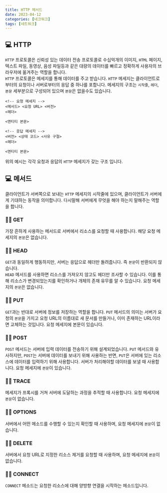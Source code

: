 ```yaml
---
title: HTTP 메서드
date: 2023-04-12
categories: [네크워크]
tags: [네트워크]
---
```


## 💻 HTTP

`HTTP` 프로토콜은 신뢰성 있는 데이터 전송 프로토콜로 수십억개의 이미지, `HTML` 페이지, 텍스트 파일, 동영상, 음성 파일등과 같은 대량의 데이터를 빠르고 정확하게 사용자의 브라우저에 옮겨주는 역할을 합니다.  
`HTTP` 프로토콜은 메세지를 통해 데이터를 주고 받습니다. `HTTP` 메세지는 클라이언트로부터의 요청이나 서버로부터의 응답 중 하나를 포합니다. 메세지의 구조는 `시작줄`, `헤더`, `본문` 세부분으로 구성되어 있으며 `본문`은 없을수도 있습니다.

```
<!-- 요청 메세지 -->
<메서드> <요청 URL> <버전>
<헤더>

<엔티티 본문>

<!-- 응답 메세지 -->
<버전> <상태 코드> <사유 구절>
<헤더>

<엔티티 본문>
```

위의 예시는 각각 요청과 응답의 `HTTP` 메세지가 갖는 구조 입니다.

## 💻 메서드

클라이언트가 서버쪽으로 보내는 `HTTP` 메세지의 시작줄에 있으며, 클라이언트가 서버에게 기대하는 동작을 의미합니다. 다시말해 서버에게 무엇을 해야 하는지 말해주는 역할을 합니다.

### 🙋‍♂️ GET

가장 흔하게 사용하는 메서드로 서버에서 리소스를 요청할 때 사용합니다. 해당 요청 메세지의 `본문`은 없습니다.

### 🙋‍♂️ HEAD

`GET`과 동일하게 행동하지만, 서버는 응답으로 헤더만 돌려줍니다. 즉 `본문`이 반환되지 않습니다.  
`HEAD` 메서드를 사용하면 리소스를 가져오지 않고도 헤더만 조사할 수 있습니다. 이를 통해 리소스가 변경되었는지를 확인하거나 개체의 존재 유무를 알 수 있습니다. 요청 메세지의 `본문`은 없습니다.

### 🙋‍♂️ PUT

`GET`과는 반대로 서버에 정보를 저장하는 역할을 합니다. `PUT` 메서드의 의미는 서버가 요청의 `본문`을 가지고 요청 URL의 이름대로 새 문서를 만들거나, 이미 존재하는 URL이라면 교체하는 것입니다. 요청 메세지에 본문이 있습니다.

### 🙋‍♂️ POST

`POST` 메서드는 서버에 입력 데이터를 전송하기 위해 설계되었습니다. `PUT` 메서드와 유사하지만, `POST`는 서버에 데이터를 보내기 위해 사용하는 반면, `PUT`은 서버에 있는 리소스에 데이터를 입력하기 위해 사용합니다.
서버가 처리해야할 데이터를 보낼 때 사용합니다. 요청 메세지에 `본문`이 있습니다.

### 🙋‍♂️ TRACE

메세지가 프록시를 거쳐 서버에 도달하는 과정을 추적할 때 사용합니다. 요청 메세지에 `본문`이 없습니다.

### 🙋‍♂️ OPTIONS

서버에서 어떤 메소드를 수행할 수 있는지 확인할 때 사용하며, 요청 메세지에 `본문`이 없습니다.

### 🙋‍♂️ DELETE

서버에서 요청 URL로 지정한 리소스 제거를 요청할 때 사용하며, 요청 메세지에 `본문`이 없습니다.

### 🙋‍♂️ CONNECT

`CONNECT` 메소드는 요청한 리소스에 대해 양방향 연결을 시작하는 메소드입니다.
